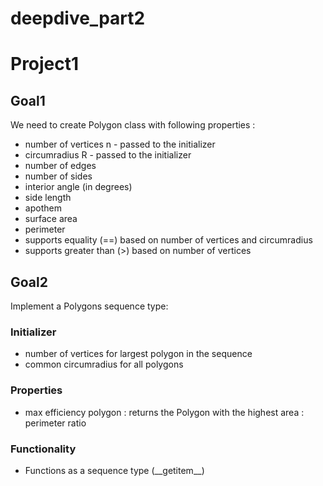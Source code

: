 # deepdive_part2

# Project1
 ## Goal1
   We need to create Polygon class with following properties :

 - number of vertices n - passed to the initializer
 - circumradius R - passed to the initializer
 - number of edges
 - number of sides
 - interior angle (in degrees)
 - side length
 - apothem
 - surface area
 - perimeter
 - supports equality (==) based on number of vertices and circumradius
 - supports greater than (>) based on number of vertices

## Goal2
Implement a Polygons sequence type:

### Initializer
- number of vertices for largest polygon in the sequence
- common circumradius for all polygons

### Properties
- max efficiency polygon : returns the Polygon with the highest area : perimeter ratio

### Functionality
- Functions as a sequence type (\_\_getitem\_\_)
